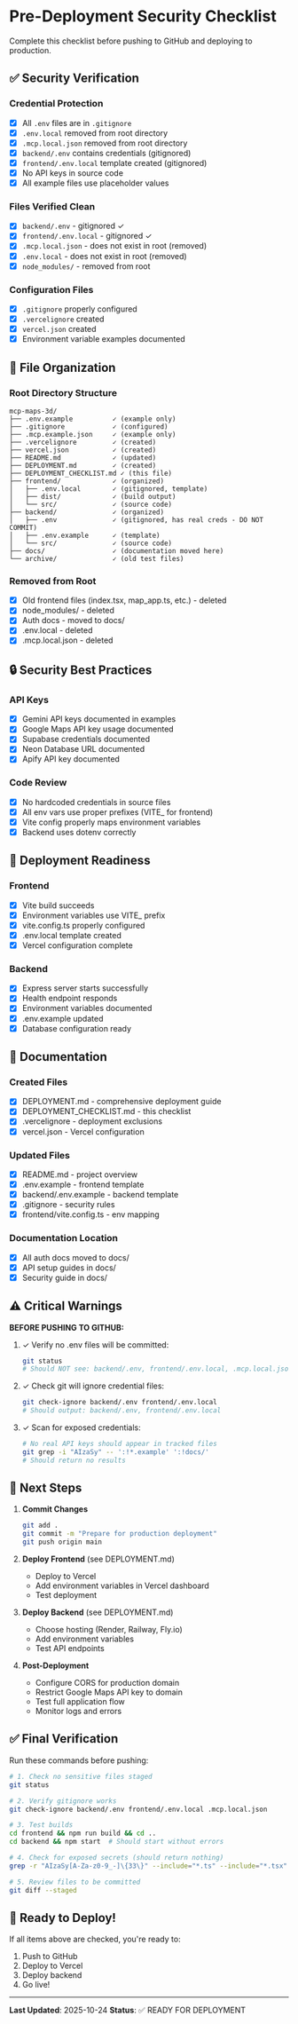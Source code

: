 # Pre-Deployment Security Checklist

Complete this checklist before pushing to GitHub and deploying to production.

## ✅ Security Verification

### Credential Protection
- [x] All `.env` files are in `.gitignore`
- [x] `.env.local` removed from root directory
- [x] `.mcp.local.json` removed from root directory
- [x] `backend/.env` contains credentials (gitignored)
- [x] `frontend/.env.local` template created (gitignored)
- [x] No API keys in source code
- [x] All example files use placeholder values

### Files Verified Clean
- [x] `backend/.env` - gitignored ✓
- [x] `frontend/.env.local` - gitignored ✓
- [x] `.mcp.local.json` - does not exist in root (removed)
- [x] `.env.local` - does not exist in root (removed)
- [x] `node_modules/` - removed from root

### Configuration Files
- [x] `.gitignore` properly configured
- [x] `.vercelignore` created
- [x] `vercel.json` created
- [x] Environment variable examples documented

## 📁 File Organization

### Root Directory Structure
```
mcp-maps-3d/
├── .env.example          ✓ (example only)
├── .gitignore            ✓ (configured)
├── .mcp.example.json     ✓ (example only)
├── .vercelignore         ✓ (created)
├── vercel.json           ✓ (created)
├── README.md             ✓ (updated)
├── DEPLOYMENT.md         ✓ (created)
├── DEPLOYMENT_CHECKLIST.md ✓ (this file)
├── frontend/             ✓ (organized)
│   ├── .env.local        ✓ (gitignored, template)
│   ├── dist/             ✓ (build output)
│   └── src/              ✓ (source code)
├── backend/              ✓ (organized)
│   ├── .env              ✓ (gitignored, has real creds - DO NOT COMMIT)
│   ├── .env.example      ✓ (template)
│   └── src/              ✓ (source code)
├── docs/                 ✓ (documentation moved here)
└── archive/              ✓ (old test files)
```

### Removed from Root
- [x] Old frontend files (index.tsx, map_app.ts, etc.) - deleted
- [x] node_modules/ - deleted
- [x] Auth docs - moved to docs/
- [x] .env.local - deleted
- [x] .mcp.local.json - deleted

## 🔒 Security Best Practices

### API Keys
- [x] Gemini API keys documented in examples
- [x] Google Maps API key usage documented
- [x] Supabase credentials documented
- [x] Neon Database URL documented
- [x] Apify API key documented

### Code Review
- [x] No hardcoded credentials in source files
- [x] All env vars use proper prefixes (VITE_ for frontend)
- [x] Vite config properly maps environment variables
- [x] Backend uses dotenv correctly

## 🚀 Deployment Readiness

### Frontend
- [x] Vite build succeeds
- [x] Environment variables use VITE_ prefix
- [x] vite.config.ts properly configured
- [x] .env.local template created
- [x] Vercel configuration complete

### Backend
- [x] Express server starts successfully
- [x] Health endpoint responds
- [x] Environment variables documented
- [x] .env.example updated
- [x] Database configuration ready

## 📝 Documentation

### Created Files
- [x] DEPLOYMENT.md - comprehensive deployment guide
- [x] DEPLOYMENT_CHECKLIST.md - this checklist
- [x] .vercelignore - deployment exclusions
- [x] vercel.json - Vercel configuration

### Updated Files
- [x] README.md - project overview
- [x] .env.example - frontend template
- [x] backend/.env.example - backend template
- [x] .gitignore - security rules
- [x] frontend/vite.config.ts - env mapping

### Documentation Location
- [x] All auth docs moved to docs/
- [x] API setup guides in docs/
- [x] Security guide in docs/

## ⚠️ Critical Warnings

**BEFORE PUSHING TO GITHUB:**

1. ✓ Verify no .env files will be committed:
   ```bash
   git status
   # Should NOT see: backend/.env, frontend/.env.local, .mcp.local.json
   ```

2. ✓ Check git will ignore credential files:
   ```bash
   git check-ignore backend/.env frontend/.env.local
   # Should output: backend/.env, frontend/.env.local
   ```

3. ✓ Scan for exposed credentials:
   ```bash
   # No real API keys should appear in tracked files
   git grep -i "AIzaSy" -- ':!*.example' ':!docs/'
   # Should return no results
   ```

## 🎯 Next Steps

1. **Commit Changes**
   ```bash
   git add .
   git commit -m "Prepare for production deployment"
   git push origin main
   ```

2. **Deploy Frontend** (see DEPLOYMENT.md)
   - Deploy to Vercel
   - Add environment variables in Vercel dashboard
   - Test deployment

3. **Deploy Backend** (see DEPLOYMENT.md)
   - Choose hosting (Render, Railway, Fly.io)
   - Add environment variables
   - Test API endpoints

4. **Post-Deployment**
   - Configure CORS for production domain
   - Restrict Google Maps API key to domain
   - Test full application flow
   - Monitor logs and errors

## ✅ Final Verification

Run these commands before pushing:

```bash
# 1. Check no sensitive files staged
git status

# 2. Verify gitignore works
git check-ignore backend/.env frontend/.env.local .mcp.local.json

# 3. Test builds
cd frontend && npm run build && cd ..
cd backend && npm start  # Should start without errors

# 4. Check for exposed secrets (should return nothing)
grep -r "AIzaSy[A-Za-z0-9_-]\{33\}" --include="*.ts" --include="*.tsx" --include="*.js" frontend/src/ backend/src/

# 5. Review files to be committed
git diff --staged
```

## 🎉 Ready to Deploy!

If all items above are checked, you're ready to:
1. Push to GitHub
2. Deploy to Vercel
3. Deploy backend
4. Go live!

---

**Last Updated**: 2025-10-24
**Status**: ✅ READY FOR DEPLOYMENT
